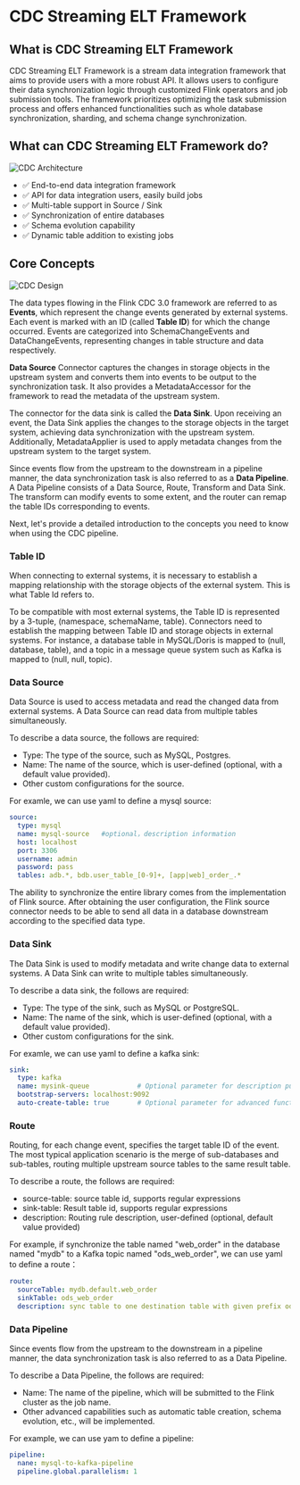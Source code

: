 # CDC Streaming ELT Framework
## What is CDC Streaming ELT Framework
CDC Streaming ELT Framework is a stream data integration framework that aims to provide users with a more robust API. It allows users to configure their data synchronization logic through customized Flink operators and job submission tools. The framework prioritizes optimizing the task submission process and offers enhanced functionalities such as whole database synchronization, sharding, and schema change synchronization.


## What can CDC Streaming ELT Framework do?
![CDC Architecture](/_static/fig/architecture.png "CDC Architecture")
* ✅ End-to-end data integration framework
* ✅ API for data integration users, easily build jobs
* ✅ Multi-table support in Source / Sink
* ✅ Synchronization of entire databases 
* ✅ Schema evolution capability
* ✅  Dynamic table addition to existing jobs




## Core Concepts
![CDC Design](/_static/fig/design.png "CDC Design")

The data types flowing in the Flink CDC 3.0 framework are referred to as **Events**, which represent the change events generated by external systems.
Each event is marked with an ID (called **Table ID**) for which the change occurred. Events are categorized into SchemaChangeEvents and DataChangeEvents, representing changes in table structure and data respectively.

**Data Source** Connector captures the changes in storage objects in the upstream system and converts them into events to be output to the synchronization task. It also provides a MetadataAccessor for the framework to read the metadata of the upstream system.

The connector for the data sink is called the **Data Sink**. Upon receiving an event, the Data Sink applies the changes to the storage objects in the target system, achieving data synchronization with the upstream system. Additionally, MetadataApplier is used to apply metadata changes from the upstream system to the target system.

Since events flow from the upstream to the downstream in a pipeline manner, the data synchronization task is also referred to as a **Data Pipeline**. A Data Pipeline consists of a Data Source, Route, Transform and Data Sink. The transform can modify events to some extent, and the router can remap the table IDs corresponding to events.

Next, let's provide a detailed introduction to the concepts you need to know when using the CDC pipeline.

### Table ID
When connecting to external systems, it is necessary to establish a mapping relationship with the storage objects of the external system. This is what Table Id refers to.

To be compatible with most external systems, the Table ID is represented by a 3-tuple, (namespace, schemaName, table). Connectors need to establish the mapping between Table ID and storage objects in external systems. For instance, a database table in MySQL/Doris is mapped to (null, database, table), and a topic in a message queue system such as Kafka is mapped to (null, null, topic).

### Data Source
Data Source is used to access metadata and read the changed data from external systems.
A Data Source can read data from multiple tables simultaneously.

To describe a data source, the follows are required:
* Type: The type of the source, such as MySQL, Postgres.
* Name: The name of the source, which is user-defined (optional, with a default value provided).
* Other custom configurations for the source.


For examle, we can use yaml to define a mysql source:
```yaml
source:
  type: mysql
  name: mysql-source   #optional，description information
  host: localhost
  port: 3306
  username: admin
  password: pass
  tables: adb.*, bdb.user_table_[0-9]+, [app|web]_order_.*
```
The ability to synchronize the entire library comes from the implementation of Flink source. After obtaining the user configuration, the Flink source connector needs to be able to send all data in a database downstream according to the specified data type.

### Data Sink
The Data Sink is used to modify metadata and write change data to external systems. A Data Sink can write to multiple tables simultaneously.

To describe a data sink, the follows are required:
* Type: The type of the sink, such as MySQL or PostgreSQL.
* Name: The name of the sink, which is user-defined (optional, with a default value provided).
* Other custom configurations for the sink.


For examle, we can use yaml to define a kafka sink:
```yaml
sink:
  type: kafka
  name: mysink-queue           	# Optional parameter for description purpose
  bootstrap-servers: localhost:9092
  auto-create-table: true      	# Optional parameter for advanced functionalities
```

### Route
Routing, for each change event, specifies the target table ID of the event. The most typical application scenario is the merge of sub-databases and sub-tables, routing multiple upstream source tables to the same result table.

To describe a route, the follows are required:
* source-table: source table id, supports regular expressions
* sink-table: Result table id, supports regular expressions
* description: Routing rule description, user-defined (optional, default value provided)

For example, if synchronize the table named "web_order" in the database named "mydb" to a Kafka topic named "ods_web_order", we can use yaml to define a route：
```yaml
route:
  sourceTable: mydb.default.web_order
  sinkTable: ods_web_order
  description: sync table to one destination table with given prefix ods_
```

### Data Pipeline
Since events flow from the upstream to the downstream in a pipeline manner, the data synchronization task is also referred to as a Data Pipeline.

To describe a Data Pipeline, the follows are required:
* Name: The name of the pipeline, which will be submitted to the Flink cluster as the job name.
* Other advanced capabilities such as automatic table creation, schema evolution, etc., will be implemented.

For example, we can use yam to define a pipeline:
```yaml
pipeline:
  nane: mysql-to-kafka-pipeline
  pipeline.global.parallelism: 1

```
